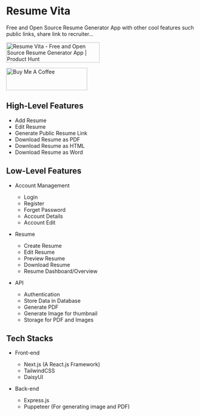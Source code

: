 # Resume Vita

Free and Open Source Resume Generator App with other cool features such public links, share link to recruiter...

<a href="https://www.producthunt.com/posts/resume-vita?utm_source=badge-featured&utm_medium=badge&utm_souce=badge-resume-vita" target="_blank"><img src="https://api.producthunt.com/widgets/embed-image/v1/featured.svg?post_id=316188&theme=light" alt="Resume Vita - Free and Open Source Resume Generator App | Product Hunt" style="width: 250px; height: 54px;" width="250" height="54" /></a>

<a href="https://www.buymeacoffee.com/aravin" target="_blank"><img src="https://cdn.buymeacoffee.com/buttons/v2/default-blue.png" alt="Buy Me A Coffee" style="height: 60px !important;width: 217px !important;" ></a>

## High-Level Features

* Add Resume
* Edit Resume
* Generate Public Resume Link
* Download Resume as PDF
* Download Resume as HTML
* Download Resume as Word

## Low-Level Features

* Account Management
  * Login
  * Register
  * Forget Password
  * Account Details
  * Account Edit

* Resume
  * Create Resume
  * Edit Resume
  * Preview Resume
  * Download Resume
  * Resume Dashboard/Overview

* API
  * Authentication
  * Store Data in Database
  * Generate PDF
  * Generate Image for thumbnail
  * Storage for PDF and Images

## Tech Stacks

* Front-end
  * Next.js (A React.js Framework)
  * TailwindCSS
  * DaisyUI

* Back-end
  * Express.js
  * Puppeteer (For generating image and PDF)
